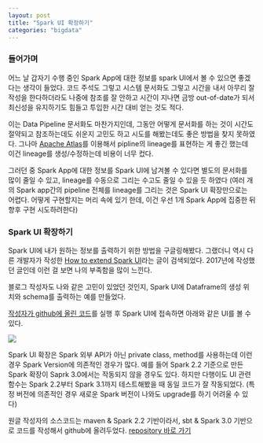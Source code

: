 ```yaml
---
layout: post
title: "Spark UI 확장하기"
categories: "bigdata"
---
```


### 들어가며

어느 날 갑자기 수행 중인 Spark App에 대한 정보를 spark UI에서 볼 수 있으면 좋겠다는 생각이 들었다. 코드 주석도 그렇고 시스템 문서화도 그렇고 시간을 내서 아무리 잘 작성을 한다하더라도 나중에 참조를 잘 안하고 시간이 지나면 금방 out-of-date가 되서 최신성을 유지하기도 힘들고 투입한 시간 대비 얻는 것도 적다.

이는 Data Pipeline 문서화도 마찬가지인데, 그동안 어떻게 문서화를 하는 것이 시간도 절약되고 참조하는데도 쉬운지 고민도 하고 시도를 해봤는데도 좋은 방법을 찾지 못하였다. 그나마 [Apache Atlas](https://atlas.apache.org/)를 이용해서 pipline의 lineage를 표현하는 게 좋긴 했는데 이건 lineage를 생성/수정하는데 비용이 너무 컸다.

그러던 중 Spark App에 대한 정보를 Spark UI에 남겨볼 수 있다면 별도의 문서화를 많이 줄일 수 있고, lineage를 수동으로 그리는 수고도 줄일 수 있을 듯 하였다 (여러 개의 Spark app간의 pipeline 전체를 lineage를 그리는 것은 Spark UI 확장만으로는 어렵다. 어떻게 구현할지는 머리 속에 있기 한데, 이건 우선 1개 Spark App에 집중한 뒤 향후 구현 시도하려한다)

### Spark UI 확장하기

Spark UI에 내가 원하는 정보를 출력하기 위한 방법을 구글링해봤다. 그랬더니 역시 다른 개발자가 작성한 [How to extend Spark UI](http://blog.kprajapati.com/spark-ui-extension/)라는 글이 검색되었다. 2017년에 작성했던 글인데 이런 걸 보면 나의 부족함을 많이 느낀다.

블로그 작성자도 나와 같은 고민이 있었던 것인지, Spark UI에 Dataframe의 생성 위치와 schema를 출력하는 예를 만들었다.

[작성자가 github에 올린 코드](https://github.com/skp33/spark-ui-extension)를 실행 후 Spark UI에 접속하면 아래와 같은 UI를 볼 수 있다.

<img src="https://i.imgur.com/ol5nIF1.png">

Spark UI 확장은 Spark 외부 API가 아닌 private class, method를 사용하는데 이런 경우 Spark Version에 의존적인 경우가 많다. 예를 들어 Spark 2.2 기준으로 만든 Spark 확장이 Saprk 3.0에서는 작동되지 않을 경우도 있다. 하지만 다행이도 UI 관련 함수는 Spark 2.2부터 Spark 3.1까지 테스트해봤을 때 동일 코드가 잘 작동되었다. (특정 버전에 의존적인 경우 새로운 Spark 버전이 나와도 upgrade를 하기 어려울 수 있다)

원글 작성자의 소스코드는 maven & Spark 2.2 기반이라서, sbt & Spark 3.0 기반으로 코드를 작성해서 github에 올려두었다. [repository 바로 가기](https://github.com/jason-heo/spark-ui-extention)
